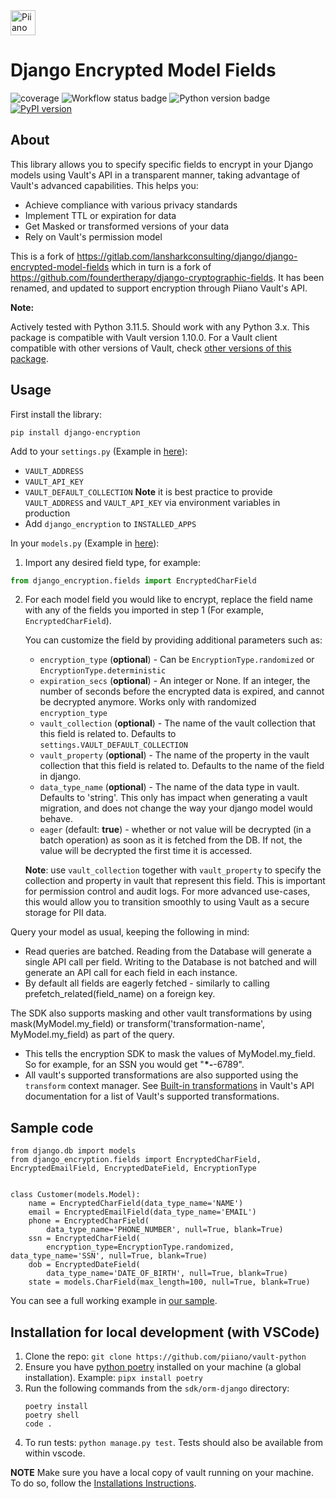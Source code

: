 <a href="https://piiano.com/pii-data-privacy-vault/">
   <img alt="Piiano Vault" src="https://docs.piiano.com/img/logo-developers.svg" height="40" />
</a>

# Django Encrypted Model Fields

![coverage](https://user-images.githubusercontent.com/90671989/228512586-414c17c9-fbeb-4c47-8971-6541ec00d963.svg)
![Workflow status badge](https://github.com/piiano/vault-python/actions/workflows/test-orm-django.yml/badge.svg?branch=main)
![Python version badge](https://img.shields.io/badge/python-3.8%20%7C%203.9%20%7C3.10%20%7C%203.11-blue.svg)
[![PyPI version](https://img.shields.io/pypi/v/django-encryption?color=brightgreen)](https://pypi.org/project/django-encryption/)

## About

This library allows you to specify specific fields to encrypt in your Django models using Vault's API in a transparent manner, taking advantage of Vault's advanced capabilities.
This helps you:

- Achieve compliance with various privacy standards
- Implement TTL or expiration for data
- Get Masked or transformed versions of your data
- Rely on Vault's permission model

This is a fork of
<https://gitlab.com/lansharkconsulting/django/django-encrypted-model-fields> which in turn is a fork of <https://github.com/foundertherapy/django-cryptographic-fields>. It has
been renamed, and updated to support encryption through Piiano Vault's API.

**Note:**

Actively tested with Python 3.11.5. Should work with any Python 3.x.
This package is compatible with Vault version 1.10.0.
For a Vault client compatible with other versions of Vault, check [other versions of this package](https://pypi.org/project/django-encryption/).


## Usage

First install the library:

```commandline
pip install django-encryption
```

Add to your `settings.py` (Example in [here](../../examples/django-encryption-example/vault_sample_django/local_settings_example.py)):

- `VAULT_ADDRESS`
- `VAULT_API_KEY`
- `VAULT_DEFAULT_COLLECTION`
  **Note** it is best practice to provide `VAULT_ADDRESS` and `VAULT_API_KEY` via environment variables in production
- Add `django_encryption` to `INSTALLED_APPS`

In your `models.py` (Example in [here](../../examples/django-encryption-example/customers/models.py)):

1. Import any desired field type, for example:

```python
from django_encryption.fields import EncryptedCharField
```

2. For each model field you would like to encrypt, replace the field name with any of the fields you imported in step 1 (For example, `EncryptedCharField`).

   You can customize the field by providing additional parameters such as:

   - `encryption_type` (**optional**) - Can be `EncryptionType.randomized` or `EncryptionType.deterministic`
   - `expiration_secs` (**optional**) - An integer or None. If an integer, the number of seconds before the encrypted data is expired, and cannot be decrypted anymore. Works only with randomized `encryption_type`
   - `vault_collection` (**optional**) - The name of the vault collection that this field is related to. Defaults to `settings.VAULT_DEFAULT_COLLECTION`
   - `vault_property` (**optional**) - The name of the property in the vault collection that this field is related to. Defaults to the name of the field in django.
   - `data_type_name` (**optional**) - The name of the data type in vault. Defaults to 'string'. This only has impact when generating a vault migration, and does not change the way your django model would behave.
   - `eager` (default: **true**) - whether or not value will be decrypted (in a batch operation) as soon as it is fetched from the DB. If not, the value will be decrypted the first time it is accessed.

   **Note**: use `vault_collection` together with `vault_property` to specify the collection and property in vault that represent this field. This is important for permission control and audit logs. For more advanced use-cases, this would allow you to transition smoothly to using Vault as a secure storage for PII data.

Query your model as usual, keeping the following in mind:

* Read queries are batched. Reading from the Database will generate a single API call per field. Writing to the Database is not batched and will generate an API call for each field in each instance.
* By default all fields are eagerly fetched - similarly to calling prefetch_related(field_name) on a foreign key.

The SDK also supports masking and other vault transformations by using mask(MyModel.my_field) or transform('transformation-name', MyModel.my_field) as part of the query.

- This tells the encryption SDK to mask the values of MyModel.my_field. So for example, for an SSN you would get "**\*-**-6789".
- All vault's supported transformations are also supported using the `transform` context manager. See [Built-in transformations](https://piiano.com/docs/guides/manage-transformations/built-in-transformations) in Vault's API documentation for a list of Vault's supported transformations.

## Sample code

```
from django.db import models
from django_encryption.fields import EncryptedCharField, EncryptedEmailField, EncryptedDateField, EncryptionType


class Customer(models.Model):
    name = EncryptedCharField(data_type_name='NAME')
    email = EncryptedEmailField(data_type_name='EMAIL')
    phone = EncryptedCharField(
        data_type_name='PHONE_NUMBER', null=True, blank=True)
    ssn = EncryptedCharField(
        encryption_type=EncryptionType.randomized, data_type_name='SSN', null=True, blank=True)
    dob = EncryptedDateField(
        data_type_name='DATE_OF_BIRTH', null=True, blank=True)
    state = models.CharField(max_length=100, null=True, blank=True)
```

You can see a full working example in [our sample](https://github.com/piiano/vault-python/tree/main/examples/django-encryption-example).

## Installation for local development (with VSCode)

1. Clone the repo: `git clone https://github.com/piiano/vault-python`
1. Ensure you have [python poetry](https://python-poetry.org/) installed on your machine (a global installation). Example: `pipx install poetry`
1. Run the following commands from the `sdk/orm-django` directory:
   ```commandline
   poetry install
   poetry shell
   code .
   ```
1. To run tests: `python manage.py test`. Tests should also be available from within vscode.

**NOTE** Make sure you have a local copy of vault running on your machine. To do so, follow the [Installations Instructions](https://piiano.com/docs/guides/get-started/).
